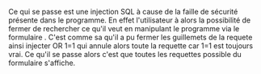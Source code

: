 Ce qui se passe est une injection SQL à cause de la faille de sécurité présente dans le programme. 
En effet l'utilisateur à alors la possibilité de fermer de rechercher ce qu'il veut en manipulant le programme via le formulaire .
C'est comme sa qu'il a pu fermer les guillemets de la requete ainsi injecter OR 1=1 qui annule alors toute la requette
car 1=1 est toujours vrai. Ce qu'il se passe alors c'est que toutes les requettes possible du formulaire s'affiche. 